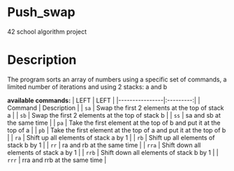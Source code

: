 # Push_swap
42 school algorithm project

# Description
The program sorts an array of numbers using a specific set of commands, a limited number of iterations and using 2 stacks: a and b

**available commands:**
| LEFT | LEFT |
|----------------|:---------:|
| Command | Description |
| `sa` | Swap the first 2 elements at the top of stack a |
| `sb` | Swap the first 2 elements at the top of stack b |
| `ss` | sa and sb at the same time |
| `pa` | Take the first element at the top of b and put it at the top of a |
| `pb` | Take the first element at the top of a and put it at the top of b |
| `ra` | Shift up all elements of stack a by 1 |
| `rb` | Shift up all elements of stack b by 1 |
| `rr` | ra and rb at the same time |
| `rra` | Shift down all elements of stack a by 1 |
| `rrb` | Shift down all elements of stack b by 1 |
| `rrr` | rra and rrb at the same time |
